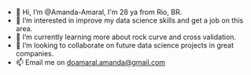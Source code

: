 - 👋 Hi, I’m @Amanda-Amaral, I'm 28 ya from Rio, BR.
- 👀 I’m interested in improve my data science skills and get a job on this area.
- 🌱 I’m currently learning more about rock curve and cross validation.
- 💞️ I’m looking to collaborate on future data science projects in great companies.
- 📫 Email me on doamaral.amanda@gmail.com

<!---
Amanda-Amaral/Amanda-Amaral is a ✨ special ✨ repository because its `README.md` (this file) appears on your GitHub profile.
You can click the Preview link to take a look at your changes.
--->
